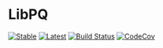 # LibPQ

[![Stable](https://img.shields.io/badge/docs-stable-blue.svg)](https://iamed2.github.io/LibPQ.jl/stable)
[![Latest](https://img.shields.io/badge/docs-latest-blue.svg)](https://iamed2.github.io/LibPQ.jl/latest)
[![Build Status](https://travis-ci.org/iamed2/LibPQ.jl.svg?branch=master)](https://travis-ci.org/iamed2/LibPQ.jl)
[![CodeCov](https://codecov.io/gh/iamed2/LibPQ.jl/branch/master/graph/badge.svg)](https://codecov.io/gh/iamed2/LibPQ.jl)
